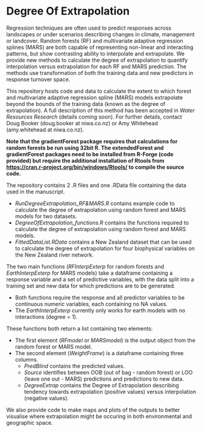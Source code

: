 # Degree Of Extrapolation

Regression techniques are often used to predict responses across landscapes or under scenarios describing changes in climate, management or landcover. Random forests (RF) and multivariate adaptive regression splines (MARS) are both capable of representing non-linear and interacting patterns, but show contrasting ability to interpolate and extrapolate. We provide new methods to calculate the degree of extrapolation to quantify interpolation versus extrapolation for each RF and MARS prediction. The methods use transformation of both the training data and new predictors in response turnover space. 

This repository hosts code and data to calculate the extent to which forest and multivariate adaptive regression spline (MARS) models extrapolate beyond the bounds of the training data (known as the degree of extrapolation). A full description of this method has been accepted in *Water Resources Research* (details coming soon). For further details, contact Doug Booker (doug.booker at niwa.co.nz) or Amy Whitehead (amy.whitehead at niwa.co.nz).

**Note that the gradientForest package requires that calculations for random forests be run using 32bit R. The extendedForest and gradientForest packages need to be installed from R-Forge (code provided) but require the additional installation of Rtools from https://cran.r-project.org/bin/windows/Rtools/ to compile the source code.**

The repository contains 2 .R files and one .RData file containing the data used in the manuscript.
* *RunDegreeExtrapolation_RF&MARS.R* contains example code to calculate the degree of extrapolation using random forest and MARS models for two datasets.
* *DegreeOfExtrapolation_functions.R* contains the functions required to calculate the degree of extrapolation using random forest and MARS models.
* *FittedDataList.RData* contains a New Zealand dataset that can be used to calculate the degree of extrapolation for four biophysical variables on the New Zealand river network.

The two main functions (*RFInterpExterp* for random forests and *EarthInterpExterp* for MARS models) take a dataframe containing a response variable and a set of predictive variables, with the data split into a training set and new data for which predictions are to be generated. 
* Both functions require the response and all predictor variables to be continuous numeric variables, each containing no NA values. 
* The *EarthInterpExterp* currently only works for earth models with no interactions (degree = 1).

These functions both return a list containing two elements:  
* The first element (*RFmodel* or *MARSmodel*) is the output object from the random forest or MARS model. 
* The second element (*WeightFrame*) is a dataframe containing three columns. 
  * *PredBlind* contains the predicted values.
  * *Source* identifies between OOB (out of bag - random forest) or LOO (leave one out - MARS) predictions and predictions to new data.
  * *DegreeExtrap* contains the Degree of Extrapolation describing tendency towards extrapolation (positive values) versus interpolation (negative values). 
 
 We also provide code to make maps and plots of the outputs to better visualise where extrapolation might be occuring in both environmental and geographic space.

